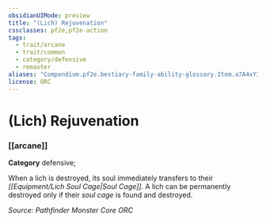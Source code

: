 ```yaml
---
obsidianUIMode: preview
title: "(Lich) Rejuvenation"
cssclasses: pf2e,pf2e-action
tags:
  - trait/arcane
  - trait/common
  - category/defensive
  - remaster
aliases: "Compendium.pf2e.bestiary-family-ability-glossary.Item.a7A4xY3NeWI2Ya4Z"
license: ORC
---
```

# (Lich) Rejuvenation

### [[arcane]]

**Category** defensive; 




When a lich is destroyed, its soul immediately transfers to their _[[Equipment/Lich Soul Cage|Soul Cage]]_. A lich can be permanently destroyed only if their _soul cage_ is found and destroyed.

*Source: Pathfinder Monster Core*
*ORC*